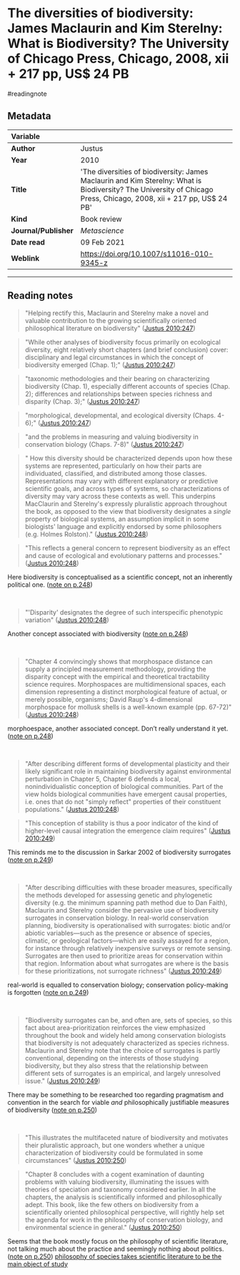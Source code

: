 # The diversities of biodiversity: James Maclaurin and Kim Sterelny: What is Biodiversity? The University of Chicago Press, Chicago, 2008, xii + 217 pp, US$ 24 PB
#readingnote 


## Metadata

|   Variable     |  |
|:--------------|:-----------|
| **Author**			| Justus     | 
| **Year**				| 	2010		 | 
| **Title**				| 	'The diversities of biodiversity: James Maclaurin and Kim Sterelny: What is Biodiversity? The University of Chicago Press, Chicago, 2008, xii + 217 pp, US$ 24 PB'		 | 
| **Kind**				| Book review	 | 
| **Journal/Publisher**				| 	*Metascience*		 | 
| **Date read**				| 	09 Feb 2021	 | 
| **Weblink**				| 	https://doi.org/10.1007/s11016-010-9345-z		 | 



---

## Reading notes

> "Helping rectify this, Maclaurin and Sterelny make a novel and valuable contribution to the growing scientifically oriented philosophical literature on biodiversity" ([Justus 2010:247](zotero://open-pdf/library/items/AXCBRAFX?page=1))

> "While other analyses of biodiversity focus primarily on ecological diversity, eight relatively short chapters (and brief conclusion) cover: disciplinary and legal circumstances in which the concept of biodiversity emerged (Chap. 1);" ([Justus 2010:247](zotero://open-pdf/library/items/AXCBRAFX?page=1))

> "taxonomic methodologies and their bearing on characterizing biodiversity (Chap. 1), especially different accounts of species (Chap. 2); differences and relationships between species richness and disparity (Chap. 3);" ([Justus 2010:247](zotero://open-pdf/library/items/AXCBRAFX?page=1))

> "morphological, developmental, and ecological diversity (Chaps. 4-6);" ([Justus 2010:247](zotero://open-pdf/library/items/AXCBRAFX?page=1))

> "and the problems in measuring and valuing biodiversity in conservation biology (Chaps. 7-8)" ([Justus 2010:247](zotero://open-pdf/library/items/AXCBRAFX?page=1))

> " How this diversity should be characterized depends upon how these systems are represented, particularly on how their parts are individuated, classified, and distributed among those classes. Representations may vary with different explanatory or predictive scientific goals, and across types of systems, so characterizations of diversity may vary across these contexts as well. This underpins MacClaurin and Sterelny's expressly pluralistic approach throughout the book, as opposed to the view that biodiversity designates a *single* property of biological systems, an assumption implicit in some biologists' language and explicitly endorsed by some philosophers (e.g. Holmes Rolston)." ([Justus 2010:248](zotero://open-pdf/library/items/AXCBRAFX?page=2))

> "This reflects a general concern to represent biodiversity as an effect and cause of ecological and evolutionary patterns and processes." ([Justus 2010:248](zotero://open-pdf/library/items/AXCBRAFX?page=2))

Here biodiversity is conceptualised as a scientific concept, not an inherently political one. ([note on p.248](zotero://open-pdf/library/items/AXCBRAFX?page=2))

 

> "'Disparity' designates the degree of such interspecific phenotypic variation" ([Justus 2010:248](zotero://open-pdf/library/items/AXCBRAFX?page=2))

Another concept associated with biodiversity ([note on p.248](zotero://open-pdf/library/items/AXCBRAFX?page=2))

 
> "Chapter 4 convincingly shows that morphospace distance can supply a principled measurement methodology, providing the disparity concept with the empirical and theoretical tractability science requires. Morphospaces are multidimensional spaces, each dimension representing a distinct morphological feature of actual, or merely possible, organisms; David Raup's 4-dimensional morphospace for mollusk shells is a well-known example (pp. 67-72)" ([Justus 2010:248](zotero://open-pdf/library/items/AXCBRAFX?page=2))

morphoespace, another associated concept. Don’t really understand it yet. ([note on p.248](zotero://open-pdf/library/items/AXCBRAFX?page=2))

 

> "After describing different forms of developmental plasticity and their likely significant role in maintaining biodiversity against environmental perturbation in Chapter 5, Chapter 6 defends a local, nonindividualistic conception of biological communities. Part of the view holds biological communities have emergent causal properties, i.e. ones that do not "simply reflect" properties of their constituent populations." ([Justus 2010:248](zotero://open-pdf/library/items/AXCBRAFX?page=2))

> "This conception of stability is thus a poor indicator of the kind of higher-level causal integration the emergence claim requires" ([Justus 2010:249](zotero://open-pdf/library/items/AXCBRAFX?page=3))

This reminds me to the discussion in Sarkar 2002 of biodiversity surrogates ([note on p.249](zotero://open-pdf/library/items/AXCBRAFX?page=3))

 

> "After describing difficulties with these broader measures, specifically the methods developed for assessing genetic and phylogenetic diversity (e.g. the minimum spanning path method due to Dan Faith), Maclaurin and Sterelny consider the pervasive use of biodiversity surrogates in conservation biology. In real-world conservation planning, biodiversity is operationalised with surrogates: biotic and/or abiotic variables—such as the presence or absence of species, climatic, or geological factors—which are easily assayed for a region, for instance through relatively inexpensive surveys or remote sensing. Surrogates are then used to prioritize areas for conservation within that region. Information about what surrogates are where is the basis for these prioritizations, not surrogate richness" ([Justus 2010:249](zotero://open-pdf/library/items/AXCBRAFX?page=3))

real-world is equalled to conservation biology; conservation policy-making is forgotten ([note on p.249](zotero://open-pdf/library/items/AXCBRAFX?page=3))

 

> "Biodiversity surrogates can be, and often are, sets of species, so this fact about area-prioritization reinforces the view emphasized throughout the book and widely held among conservation biologists that biodiversity is not adequately characterized as species richness. Maclaurin and Sterelny note that the choice of surrogates is partly conventional, depending on the interests of those studying biodiversity, but they also stress that the relationship between different sets of surrogates is an empirical, and largely unresolved issue." ([Justus 2010:249](zotero://open-pdf/library/items/AXCBRAFX?page=3))

There may be something to be researched too regarding pragmatism and convention in the search for viable *and* philosophically justifiable measures of biodiversity ([note on p.250](zotero://open-pdf/library/items/AXCBRAFX?page=4))

 

> "This illustrates the multifaceted nature of biodiversity and motivates their pluralistic approach, but one wonders whether a unique characterization of biodiversity could be formulated in some circumstances" ([Justus 2010:250](zotero://open-pdf/library/items/AXCBRAFX?page=4))

> "Chapter 8 concludes with a cogent examination of daunting problems with valuing biodiversity, illuminating the issues with theories of speciation and taxonomy considered earlier. In all the chapters, the analysis is scientifically informed and philosophically adept. This book, like the few others on biodiversity from a scientifically oriented philosophical perspective, will rightly help set the agenda for work in the philosophy of conservation biology, and environmental science in general." ([Justus 2010:250](zotero://open-pdf/library/items/AXCBRAFX?page=4))

Seems that the book mostly focus on the philosophy of scientific literature, not talking much about the practice and seemingly nothing about politics. ([note on p.250](zotero://open-pdf/library/items/AXCBRAFX?page=4)) [philosophy of species takes scientific literature to be the main object of study](philosophy%20of%20species%20takes%20scientific%20literature%20to%20be%20the%20main%20object%20of%20study.md)

